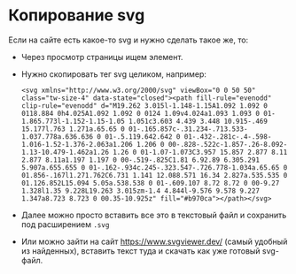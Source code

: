 # Копирование svg

Если на сайте есть какое-то svg и нужно сделать такое же, то:

* Через просмотр страницы ищем элемент.

* Нужно скопировать тег svg целиком, например:

  ```
  <svg xmlns="http://www.w3.org/2000/svg" viewBox="0 0 50 50" class="tw-size-4" data-state="closed"><path fill-rule="evenodd" clip-rule="evenodd" d="M19.262 3.015l-1.148-1.15A1.092 1.092 0 0118.884 0h4.025A1.092 1.092 0 0124 1.09v4.024a1.093 1.093 0 01-1.865.773l-1.152-1.15-1.05 1.051c3.603 4.439 3.448 10.915-.469 15.177l.763 1.271a.65.65 0 01-.165.857c-.31.234-.713.533-1.037.778a.636.636 0 01-.5.119.642.642 0 01-.432-.281c-.4-.598-1.016-1.52-1.376-2.063a1.206 1.206 0 00-.828-.522c-1.857-.26-8.092-1.13-10.479-1.462a1.26 1.26 0 01-1.07-1.073C3.957 15.857 2.877 8.11 2.877 8.11a1.197 1.197 0 00-.519-.825C1.81 6.92.89 6.305.291 5.907a.655.655 0 01-.162-.934c.245-.323.547-.726.778-1.034a.65.65 0 01.856-.167l1.271.762C6.731 1.141 12.088.571 16.34 2.827a.535.535 0 01.126.852L15.094 5.05a.538.538 0 01-.609.107 8.72 8.72 0 00-9.27 1.328l1.35 9.228L19.263 3.015zm-1.4 4.844l-9.576 9.578 9.227 1.347a8.723 8.723 0 00.35-10.925z" fill="#b970ca"></path></svg>
  ```

* Далее можно просто вставить все это в текстовый файл и сохранить под расширением `.svg`

* Или можно зайти на сайт https://www.svgviewer.dev/ (самый удобный из найденных), вставить текст туда и скачать как уже готовый svg-файл.